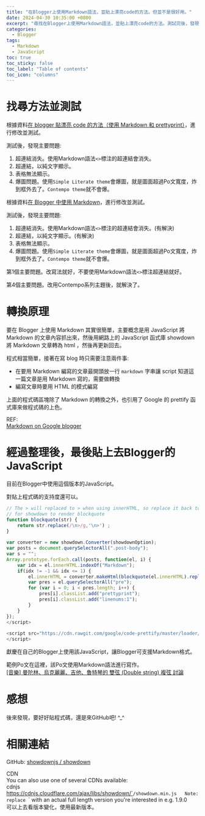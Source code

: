 ```yaml
---
title: "在Blogger上使用Markdown語法，並貼上漂亮code的方法。但並不是很好用。"
date: 2024-04-30 10:35:00 +0800
excerpt: "尋找在Blogger上使用Markdown語法，並貼上漂亮code的方法。測試完後，發現並不是很好用。要好好貼程式碼，還是來GitHub吧! ^_^"
categories:
  - Blogger
tags:
  - Markdown
  - JavaScript
toc: true
toc_sticky: false
toc_label: "Table of contents"
toc_icon: "columns"
---
```


# 找尋方法並測試

根據資料[在 blogger 貼漂亮 code 的方法（使用 Markdown 和 prettyprint）](https://etrex.blogspot.com/2017/03/blogger-code-Markdown-prettyprint.html)，進行修改並測試。

測試後，發現主要問題:  
1. 超連結消失。使用Markdown語法`<>`標注的超連結會消失。
2. 超連結，以純文字顯示。
3. 表格無法顯示。
4. 爆圖問題。使用`Simple Literate theme`會爆圖，就是圖面超過Po文寬度，炸到框外去了。`Contempo theme`就不會爆。

根據資料[在 Blogger 中使用 Markdown](https://blog.imfing.com/2020/04/Markdown-in-blogger/)，進行修改並測試。

測試後，發現主要問題:  
1. 超連結消失。使用Markdown語法`<>`標注的超連結會消失。(有解決)
2. 超連結，以純文字顯示。(有解決)
3. 表格無法顯示。
4. 爆圖問題。使用`Simple Literate theme`會爆圖，就是圖面超過Po文寬度，炸到框外去了。`Contempo theme`就不會爆。

第1個主要問題。改寫法就好，不要使用Markdown語法`<>`標注超連結就好。

第4個主要問題。改用Contempo系列主題後，就解決了。

# 轉換原理

要在 Blogger 上使用 Markdown 其實很簡單，主要概念是用 JavaScript 將 Markdown 的文章內容抓出來，然後用網路上的 JavaScript 函式庫 showdown 將 Markdown 文章轉為 html ，然後再更新回去。

程式相當簡單，接著在寫 blog 時只需要注意兩件事:

- 在要用 Markdown 編寫的文章最開頭放一行 `markdown` 字串讓 script 知道這一篇文章是用 Markdown 寫的，需要做轉換
- 編寫文章時要用 HTML 的模式編寫

上面的程式碼區塊除了 Markdown 的轉換之外，也引用了 Google 的 prettify 函式庫來做程式碼的上色。

REF:  
[Markdown on Google blogger](https://lausai360.blogspot.com/2018/11)

# 經過整理後，最後貼上去Blogger的JavaScript

目前在Blogger中使用這個版本的JavaScript。

對貼上程式碼的支持度還可以。

```javascript
// The > will replaced to > when using innerHTML, so replace it back to >
// for showdown to render blockquote
function blockquote(str) {
    return str.replace(/\n>/g,'\n>') ;
}
 
var converter = new showdown.Converter(showdownOption);
var posts = document.querySelectorAll(".post-body");
var s = "";
Array.prototype.forEach.call(posts, function(el, i) {
    var idx = el.innerHTML.indexOf("Markdown");
    if(idx != -1 && idx <= 1) {
        el.innerHTML = converter.makeHtml(blockquote(el.innerHTML).replace("Markdown",""));
        var pres = el.querySelectorAll("pre");
        for (var i = 0; i < pres.length; i++) {
            pres[i].classList.add("prettyprint");
            pres[i].classList.add("linenums:1");
        }
    }
});
</script>
 
<script src="https://cdn.rawgit.com/google/code-prettify/master/loader/run_prettify.js">
</script>
```

獻慶在自己的Blogger上使用該JavaScript，讓Blogger可支援Markdown格式。

範例Po文在這裡，該Po文使用Markdown語法進行寫作。  
[[音樂] 曼陀林、烏克麗麗、吉他、魯特琴的 雙弦 (Double string) 複弦 討論](https://dream-and-creation.blogspot.com/2024/02/Markdown.html)

# 感想

後來發現，要好好貼程式碼，還是來GitHub吧! ^_^

# 相關連結

GitHub: [showdownjs / showdown](https://github.com/showdownjs/showdown)

CDN  
You can also use one of several CDNs available:  
cdnjs  
https://cdnjs.cloudflare.com/ajax/libs/showdown/`<version tag>`/showdown.min.js  
Note: replace `<version tag>` with an actual full length version you're interested in e.g. 1.9.0  
可以上去看版本變化，使用最新版本。

